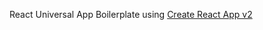 React Universal App Boilerplate using [Create React App v2](https://github.com/facebook/create-react-app)
